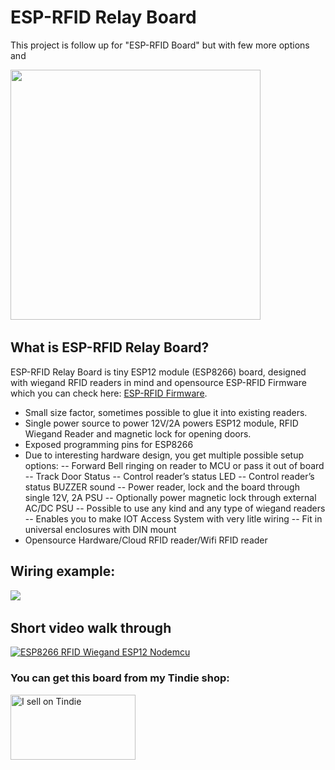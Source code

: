 # ESP-RFID Relay Board

This project is follow up for "ESP-RFID Board" but with few more options and

<img src="https://raw.githubusercontent.com/esprfid/esp-rfid-relay-board/master/images/ESP-RFID-Relay-Board.jpg" width="400" />&nbsp;&nbsp;

## What is ESP-RFID Relay Board?
ESP-RFID Relay Board is tiny ESP12 module (ESP8266) board, designed with wiegand RFID readers in mind and opensource ESP-RFID Firmware which you can check here: [ESP-RFID Firmware](https://github.com/esprfid/esp-rfid).


- Small size factor, sometimes possible to glue it into existing readers.
- Single power source to power 12V/2A powers ESP12 module, RFID Wiegand Reader and magnetic lock for opening doors.
- Exposed programming pins for ESP8266
- Due to interesting hardware design, you get multiple possible setup options:
-- Forward Bell ringing on reader to MCU or pass it out of board
-- Track Door Status
-- Control reader’s status LED
-- Control reader’s status BUZZER sound
-- Power reader, lock and the board through single 12V, 2A PSU
-- Optionally power magnetic lock through external AC/DC PSU
-- Possible to use any kind and any type of wiegand readers
-- Enables you to make IOT Access System with very litle wiring
-- Fit in universal enclosures with DIN mount
- Opensource Hardware/Cloud RFID reader/Wifi RFID reader

## Wiring example:

<img src="https://raw.githubusercontent.com/esprfid/esp-rfid-relay-board/master/images/ESP-RFID-Setup.png" width="" />&nbsp;&nbsp;


## Short video walk through

[![ESP8266 RFID Wiegand ESP12 Nodemcu](https://img.youtube.com/vi/rXRt-YkzXZU/0.jpg)](https://youtu.be/rXRt-YkzXZU)


### You can get this board from my Tindie shop:
<a href="https://www.tindie.com/products/nardev/esp-rfid-relay-board-12v-in-esp8266-board/">
<img src="https://d2ss6ovg47m0r5.cloudfront.net/badges/tindie-larges.png" alt="I sell on Tindie" width="200" height="104">
</a>
